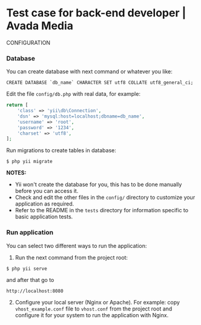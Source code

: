 Test case for back-end developer | Avada Media
============================

CONFIGURATION
### Database

You can create database with next command or whatever you like:

```mysql
CREATE DATABASE `db_name` CHARACTER SET utf8 COLLATE utf8_general_ci;
```
Edit the file `config/db.php` with real data, for example:

```php
return [
    'class' => 'yii\db\Connection',
    'dsn' => 'mysql:host=localhost;dbname=db_name',
    'username' => 'root',
    'password' => '1234',
    'charset' => 'utf8',
];
```

Run migrations to create tables in database:

```
$ php yii migrate
```

**NOTES:**
- Yii won't create the database for you, this has to be done manually before you can access it.
- Check and edit the other files in the `config/` directory to customize your application as required.
- Refer to the README in the `tests` directory for information specific to basic application tests.

### Run application

You can select two different ways to run the application:

1. Run the next command from the project root:

```
$ php yii serve
```

and after that go to 
~~~
http://localhost:8080
~~~

2. Configure your local server (Nginx or Apache).
For example: copy `vhost_example.conf` file to `vhost.conf` from the project root and configure it for your system
to run the application with Nginx.
